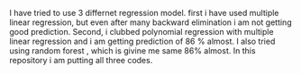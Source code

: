 I have tried to use 3 differnet regression model.
first i have used multiple linear regression, but even after many backward elimination i am not getting good prediction.
Second, i clubbed polynomial regression with multiple linear regression and i am getting prediction of 86 % almost.
I also tried using random forest , which is givine me same 86% almost.
In this repository i am putting all three codes.
